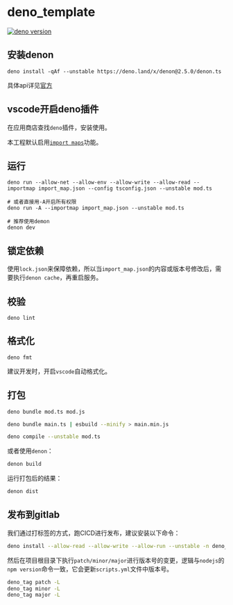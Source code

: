 # deno_template

[![deno version](https://img.shields.io/badge/deno-^1.19.0-green?logo=deno)](https://github.com/denoland/deno)

## 安装denon

```
deno install -qAf --unstable https://deno.land/x/denon@2.5.0/denon.ts
```

具体api详见[官方](https://deno.land/x/denon)

## vscode开启deno插件

在应用商店查找`deno`插件，安装使用。

本工程默认启用[`import maps`](https://deno.land/manual@v1.6.0/linking_to_external_code/import_maps)功能。

## 运行

```
deno run --allow-net --allow-env --allow-write --allow-read --importmap import_map.json --config tsconfig.json --unstable mod.ts

# 或者直接用-A开启所有权限
deno run -A --importmap import_map.json --unstable mod.ts

# 推荐使用demon
denon dev
```

## 锁定依赖

使用`lock.json`来保障依赖，所以当`import_map.json`的内容或版本号修改后，需要执行`denon cache`，再重启服务。

## 校验

```shell
deno lint
```

## 格式化

```shell
deno fmt
```

建议开发时，开启`vscode`自动格式化。

## 打包

```bash
deno bundle mod.ts mod.js

deno bundle main.ts | esbuild --minify > main.min.js

deno compile --unstable mod.ts
```

或者使用`denon`：

```bash
denon build
```

运行打包后的结果：

```bash
denon dist
```

## 发布到gitlab

我们通过打标签的方式，跑CICD进行发布，建议安装以下命令：

```bash
deno install --allow-read --allow-write --allow-run --unstable -n deno_tag -f https://deno.land/x/jw_cli@v0.2.7/cli/tag/mod.ts
```

然后在项目根目录下执行`patch/minor/major`进行版本号的变更，逻辑与`nodejs`的`npm version`命令一致，它会更新`scripts.yml`文件中版本号。

```bash
deno_tag patch -L
deno_tag minor -L
deno_tag major -L
```
